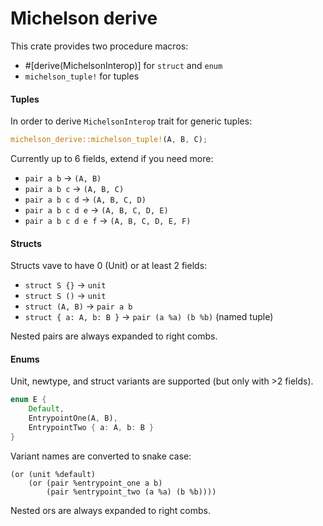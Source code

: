 # Michelson derive

This crate provides two procedure macros:
- #[derive(MichelsonInterop)] for `struct` and `enum`
- `michelson_tuple!` for tuples

#### Tuples

In order to derive `MichelsonInterop` trait for generic tuples:

```rust
michelson_derive::michelson_tuple!(A, B, C);
```
Currently up to 6 fields, extend if you need more:

- `pair a b` -> `(A, B)`
- `pair a b c` -> `(A, B, C)`
- `pair a b c d` -> `(A, B, C, D)`
- `pair a b c d e` -> `(A, B, C, D, E)`
- `pair a b c d e f` -> `(A, B, C, D, E, F)`

#### Structs

Structs vave to have 0 (Unit) or at least 2 fields:

- `struct S {}` -> `unit`
- `struct S ()` -> `unit`
- `struct (A, B)` -> `pair a b`
- `struct { a: A, b: B }` -> `pair (a %a) (b %b)` (named tuple)

Nested pairs are always expanded to right combs.

#### Enums

Unit, newtype, and struct variants are supported (but only with >2 fields).

```rust
enum E {
    Default,
    EntrypointOne(A, B), 
    EntrypointTwo { a: A, b: B }
}
```

Variant names are converted to snake case:

```
(or (unit %default) 
    (or (pair %entrypoint_one a b) 
        (pair %entrypoint_two (a %a) (b %b))))
```

Nested ors are always expanded to right combs.
